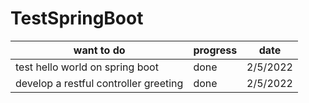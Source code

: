 # TestSpringBoot
| want to do | progress|date|
| ---- | ---- | ---- |
| test hello world on spring boot   | done | 2/5/2022 |
| develop a restful controller greeting | done | 2/5/2022 |
